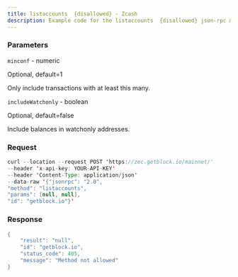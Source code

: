 ```yaml
---
title: listaccounts  {disallowed} - Zcash
description: Example code for the listaccounts  {disallowed} json-rpc method. Сomplete guide on how to use listaccounts  {disallowed} json-rpc in GetBlock.io Web3 documentation.
---
```


### Parameters


`minconf` - numeric

Optional, default=1

Only include transactions with at least this many.

`includeWatchonly` - boolean

Optional, default=false

Include balances in watchonly addresses.

### Request

``` java
curl --location --request POST 'https://zec.getblock.io/mainnet/' 
--header 'x-api-key: YOUR-API-KEY' 
--header 'Content-Type: application/json' 
--data-raw '{"jsonrpc": "2.0",
"method": "listaccounts",
"params": [null, null],
"id": "getblock.io"}'
```

###  Response

``` java
{
    "result": "null",
    "id": "getblock.io",
    "status_code": 405,
    "message": "Method not allowed"
}
```

